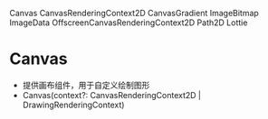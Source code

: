 Canvas
CanvasRenderingContext2D
CanvasGradient
ImageBitmap
ImageData
OffscreenCanvasRenderingContext2D
Path2D
Lottie

# Canvas
- 提供画布组件，用于自定义绘制图形
- Canvas(context?: CanvasRenderingContext2D | DrawingRenderingContext)